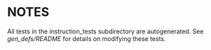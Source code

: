 # NOTES
All tests in the instruction_tests subdirectory are autogenerated. See *gen_defs/README* for details on modifying these tests.
